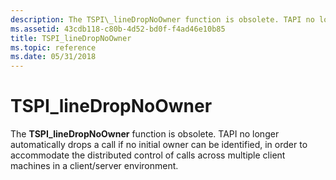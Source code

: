 ```yaml
---
description: The TSPI\_lineDropNoOwner function is obsolete. TAPI no longer automatically drops a call if no initial owner can be identified, in order to accommodate the distributed control of calls across multiple client machines in a client/server environment.
ms.assetid: 43cdb118-c80b-4d52-bd0f-f4ad46e10b85
title: TSPI_lineDropNoOwner
ms.topic: reference
ms.date: 05/31/2018
---
```


# TSPI\_lineDropNoOwner

The **TSPI\_lineDropNoOwner** function is obsolete. TAPI no longer automatically drops a call if no initial owner can be identified, in order to accommodate the distributed control of calls across multiple client machines in a client/server environment.

 

 



